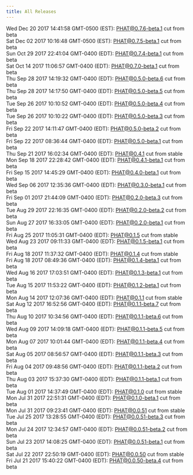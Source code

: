 ```yaml
---
title: All Releases
---
```

Wed Dec 20 2017 14:41:58 GMT-0500 (EST): [PHAT@0.7.6-beta.1](https://chgibb.github.io/PHATDocs/releases/0.7.6-beta.1/index) cut from beta  
Sat Dec 02 2017 10:16:48 GMT-0500 (EST): [PHAT@0.7.5-beta.1](https://chgibb.github.io/PHATDocs/releases/0.7.5-beta.1/index) cut from beta  
Sun Oct 29 2017 22:41:04 GMT-0400 (EDT): [PHAT@0.7.4-beta.1](https://chgibb.github.io/PHATDocs/releases/0.7.4-beta.1/index) cut from beta  
Sat Oct 14 2017 11:06:57 GMT-0400 (EDT): [PHAT@0.7.0-beta.1](https://chgibb.github.io/PHATDocs/releases/0.7.0-beta.1/index) cut from beta  
Thu Sep 28 2017 14:19:32 GMT-0400 (EDT): [PHAT@0.5.0-beta.6](https://chgibb.github.io/PHATDocs/releases/0.5.0-beta.6/index) cut from beta  
Thu Sep 28 2017 14:17:50 GMT-0400 (EDT): [PHAT@0.5.0-beta.5](https://chgibb.github.io/PHATDocs/releases/0.5.0-beta.5/index) cut from beta  
Tue Sep 26 2017 10:10:52 GMT-0400 (EDT): [PHAT@0.5.0-beta.4](https://chgibb.github.io/PHATDocs/releases/0.5.0-beta.4/index) cut from beta  
Tue Sep 26 2017 10:10:22 GMT-0400 (EDT): [PHAT@0.5.0-beta.3](https://chgibb.github.io/PHATDocs/releases/0.5.0-beta.3/index) cut from beta  
Fri Sep 22 2017 14:11:47 GMT-0400 (EDT): [PHAT@0.5.0-beta.2](https://chgibb.github.io/PHATDocs/releases/0.5.0-beta.2/index) cut from beta  
Fri Sep 22 2017 08:36:44 GMT-0400 (EDT): [PHAT@0.5.0-beta.1](https://chgibb.github.io/PHATDocs/releases/0.5.0-beta.1/index) cut from beta  
Thu Sep 21 2017 16:02:34 GMT-0400 (EDT): [PHAT@0.4.1](https://chgibb.github.io/PHATDocs/releases/0.4.1/index) cut from stable  
Mon Sep 18 2017 22:28:42 GMT-0400 (EDT): [PHAT@0.4.1-beta.1](https://chgibb.github.io/PHATDocs/releases/0.4.1-beta.1/index) cut from beta  
Fri Sep 15 2017 14:45:29 GMT-0400 (EDT): [PHAT@0.4.0-beta.1](https://chgibb.github.io/PHATDocs/releases/0.4.0-beta.1/index) cut from beta  
Wed Sep 06 2017 12:35:36 GMT-0400 (EDT): [PHAT@0.3.0-beta.1](https://chgibb.github.io/PHATDocs/releases/0.3.0-beta.1/index) cut from beta  
Fri Sep 01 2017 21:44:09 GMT-0400 (EDT): [PHAT@0.2.0-beta.3](https://chgibb.github.io/PHATDocs/releases/0.2.0-beta.3/index) cut from beta  
Tue Aug 29 2017 22:16:35 GMT-0400 (EDT): [PHAT@0.2.0-beta.2](https://chgibb.github.io/PHATDocs/releases/0.2.0-beta.2/index) cut from beta  
Sun Aug 27 2017 16:33:05 GMT-0400 (EDT): [PHAT@0.2.0-beta.1](https://chgibb.github.io/PHATDocs/releases/0.2.0-beta.1/index) cut from beta  
Fri Aug 25 2017 11:05:31 GMT-0400 (EDT): [PHAT@0.1.5](https://chgibb.github.io/PHATDocs/releases/0.1.5/index) cut from stable  
Wed Aug 23 2017 09:11:33 GMT-0400 (EDT): [PHAT@0.1.5-beta.1](https://chgibb.github.io/PHATDocs/releases/0.1.5-beta.1/index) cut from beta  
Fri Aug 18 2017 11:37:32 GMT-0400 (EDT): [PHAT@0.1.4](https://chgibb.github.io/PHATDocs/releases/0.1.4/index) cut from stable  
Fri Aug 18 2017 08:49:36 GMT-0400 (EDT): [PHAT@0.1.4-beta.1](https://chgibb.github.io/PHATDocs/releases/0.1.4-beta.1/index) cut from beta  
Wed Aug 16 2017 17:03:51 GMT-0400 (EDT): [PHAT@0.1.3-beta.1](https://chgibb.github.io/PHATDocs/releases/0.1.3-beta.1/index) cut from beta  
Tue Aug 15 2017 11:53:22 GMT-0400 (EDT): [PHAT@0.1.2-beta.1](https://chgibb.github.io/PHATDocs/releases/0.1.2-beta.1/index) cut from beta  
Mon Aug 14 2017 12:07:36 GMT-0400 (EDT): [PHAT@0.1.1](https://chgibb.github.io/PHATDocs/releases/0.1.1/index) cut from stable  
Sat Aug 12 2017 16:52:56 GMT-0400 (EDT): [PHAT@0.1.1-beta.7](https://chgibb.github.io/PHATDocs/releases/0.1.1-beta.7/index) cut from beta  
Thu Aug 10 2017 10:34:56 GMT-0400 (EDT): [PHAT@0.1.1-beta.6](https://chgibb.github.io/PHATDocs/releases/0.1.1-beta.6/index) cut from beta  
Wed Aug 09 2017 14:09:18 GMT-0400 (EDT): [PHAT@0.1.1-beta.5](https://chgibb.github.io/PHATDocs/releases/0.1.1-beta.5/index) cut from beta  
Mon Aug 07 2017 10:01:44 GMT-0400 (EDT): [PHAT@0.1.1-beta.4](https://chgibb.github.io/PHATDocs/releases/0.1.1-beta.4/index) cut from beta  
Sat Aug 05 2017 08:56:57 GMT-0400 (EDT): [PHAT@0.1.1-beta.3](https://chgibb.github.io/PHATDocs/releases/0.1.1-beta.3/index) cut from beta  
Fri Aug 04 2017 09:48:56 GMT-0400 (EDT): [PHAT@0.1.1-beta.2](https://chgibb.github.io/PHATDocs/releases/0.1.1-beta.2/index) cut from beta  
Thu Aug 03 2017 15:37:30 GMT-0400 (EDT): [PHAT@0.1.1-beta.1](https://chgibb.github.io/PHATDocs/releases/0.1.1-beta.1/index) cut from beta  
Tue Aug 01 2017 14:37:49 GMT-0400 (EDT): [PHAT@0.1.0](https://chgibb.github.io/PHATDocs/releases/0.1.0/index) cut from stable  
Mon Jul 31 2017 22:51:31 GMT-0400 (EDT): [PHAT@0.1.0-beta.1](https://chgibb.github.io/PHATDocs/releases/0.1.0-beta.1/index) cut from beta  
Mon Jul 31 2017 09:23:41 GMT-0400 (EDT): [PHAT@0.0.51](https://chgibb.github.io/PHATDocs/releases/0.0.51/index) cut from stable  
Tue Jul 25 2017 13:28:55 GMT-0400 (EDT): [PHAT@0.0.51-beta.3](https://chgibb.github.io/PHATDocs/releases/0.0.51-beta.3/index) cut from beta  
Mon Jul 24 2017 12:34:57 GMT-0400 (EDT): [PHAT@0.0.51-beta.2](https://chgibb.github.io/PHATDocs/releases/0.0.51-beta.2/index) cut from beta  
Sun Jul 23 2017 14:08:25 GMT-0400 (EDT): [PHAT@0.0.51-beta.1](https://chgibb.github.io/PHATDocs/releases/0.0.51-beta.1/index) cut from beta  
Sat Jul 22 2017 22:50:19 GMT-0400 (EDT): [PHAT@0.0.50](https://chgibb.github.io/PHATDocs/releases/0.0.50/index) cut from stable  
Fri Jul 21 2017 15:40:22 GMT-0400 (EDT): [PHAT@0.0.50-beta.4](https://chgibb.github.io/PHATDocs/releases/0.0.50-beta.4/index) cut from beta  
